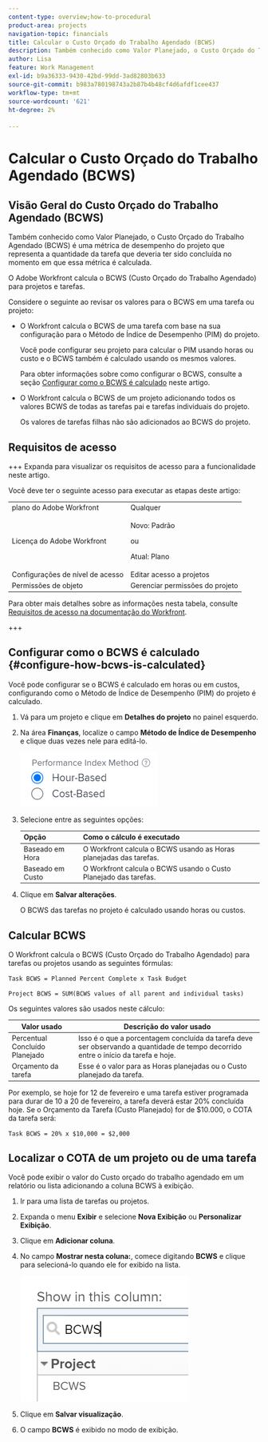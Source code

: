 ```yaml
---
content-type: overview;how-to-procedural
product-area: projects
navigation-topic: financials
title: Calcular o Custo Orçado do Trabalho Agendado (BCWS)
description: Também conhecido como Valor Planejado, o Custo Orçado do Trabalho Agendado (BCWS) é uma métrica de desempenho do projeto que representa a quantidade da tarefa que deveria ter sido concluída no momento em que essa métrica é calculada.
author: Lisa
feature: Work Management
exl-id: b9a36333-9430-42bd-99dd-3ad82803b633
source-git-commit: b983a780198743a2b87b4b48cf4d6afdf1cee437
workflow-type: tm+mt
source-wordcount: '621'
ht-degree: 2%

---
```


# Calcular o Custo Orçado do Trabalho Agendado (BCWS)

## Visão Geral do Custo Orçado do Trabalho Agendado (BCWS)

Também conhecido como Valor Planejado, o Custo Orçado do Trabalho Agendado (BCWS) é uma métrica de desempenho do projeto que representa a quantidade da tarefa que deveria ter sido concluída no momento em que essa métrica é calculada.

O Adobe Workfront calcula o BCWS (Custo Orçado do Trabalho Agendado) para projetos e tarefas.

Considere o seguinte ao revisar os valores para o BCWS em uma tarefa ou projeto:

* O Workfront calcula o BCWS de uma tarefa com base na sua configuração para o Método de Índice de Desempenho (PIM) do projeto.

  Você pode configurar seu projeto para calcular o PIM usando horas ou custo e o BCWS também é calculado usando os mesmos valores.

  Para obter informações sobre como configurar o BCWS, consulte a seção [Configurar como o BCWS é calculado](#configure-how-bcws-is-calculated) neste artigo.

* O Workfront calcula o BCWS de um projeto adicionando todos os valores BCWS de todas as tarefas pai e tarefas individuais do projeto.

  Os valores de tarefas filhas não são adicionados ao BCWS do projeto.

## Requisitos de acesso

+++ Expanda para visualizar os requisitos de acesso para a funcionalidade neste artigo.

Você deve ter o seguinte acesso para executar as etapas deste artigo:

<table style="table-layout:auto"> 
 <col> 
 <col> 
 <tbody> 
  <tr> 
   <td role="rowheader">plano do Adobe Workfront</td> 
   <td>Qualquer</td> 
  </tr> 
  <tr> 
   <td role="rowheader">Licença do Adobe Workfront</td> 
   <td>
   <p>Novo: Padrão</p>
   <p>ou</p>
   <p>Atual: Plano</p></td> 
  </tr> 
  <tr> 
   <td role="rowheader">Configurações de nível de acesso</td> 
   <td>Editar acesso a projetos</td> 
  </tr> 
  <tr> 
   <td role="rowheader">Permissões de objeto</td> 
   <td>Gerenciar permissões do projeto</td> 
  </tr> 
 </tbody> 
</table>

Para obter mais detalhes sobre as informações nesta tabela, consulte [Requisitos de acesso na documentação do Workfront](/help/quicksilver/administration-and-setup/add-users/access-levels-and-object-permissions/access-level-requirements-in-documentation.md).

+++

## Configurar como o BCWS é calculado {#configure-how-bcws-is-calculated}

Você pode configurar se o BCWS é calculado em horas ou em custos, configurando como o Método de Índice de Desempenho (PIM) do projeto é calculado.

1. Vá para um projeto e clique em **Detalhes do projeto** no painel esquerdo.
1. Na área **Finanças**, localize o campo **Método de Índice de Desempenho** e clique duas vezes nele para editá-lo.

   ![Opções de PIM](assets/pim-options-hour-cost-based-nwe.png)

1. Selecione entre as seguintes opções:

   | Opção | Como o cálculo é executado |
   |---|---|
   | Baseado em Hora | O Workfront calcula o BCWS usando as Horas planejadas das tarefas. |
   | Baseado em Custo | O Workfront calcula o BCWS usando o Custo Planejado das tarefas. |


1. Clique em **Salvar alterações**.

   O BCWS das tarefas no projeto é calculado usando horas ou custos.

## Calcular BCWS

O Workfront calcula o BCWS (Custo Orçado do Trabalho Agendado) para tarefas ou projetos usando as seguintes fórmulas:

```
Task BCWS = Planned Percent Complete x Task Budget
```

```
Project BCWS = SUM(BCWS values of all parent and individual tasks)
```

Os seguintes valores são usados neste cálculo:

| Valor usado | Descrição do valor usado |
|---|---|
| Percentual Concluído Planejado | Isso é o que a porcentagem concluída da tarefa deve ser observando a quantidade de tempo decorrido entre o início da tarefa e hoje. |
| Orçamento da tarefa | Esse é o valor para as Horas planejadas ou o Custo planejado da tarefa. |

Por exemplo, se hoje for 12 de fevereiro e uma tarefa estiver programada para durar de 10 a 20 de fevereiro, a tarefa deverá estar 20% concluída hoje. Se o Orçamento da Tarefa (Custo Planejado) for de $10.000, o COTA da tarefa será:

```
Task BCWS = 20% x $10,000 = $2,000
```

## Localizar o COTA de um projeto ou de uma tarefa

Você pode exibir o valor do Custo orçado do trabalho agendado em um relatório ou lista adicionando a coluna BCWS à exibição.

1. Ir para uma lista de tarefas ou projetos.
1. Expanda o menu **Exibir** e selecione **Nova Exibição** ou **Personalizar Exibição**.

1. Clique em **Adicionar coluna**.
1. No campo **Mostrar nesta coluna:**, comece digitando **BCWS** e clique para selecioná-lo quando ele for exibido na lista.

   ![BCWS na exibição de projeto](assets/bcws-in-project-view.png)

1. Clique em **Salvar visualização**.
1. O campo **BCWS** é exibido no modo de exibição.
